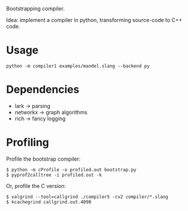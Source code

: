 Bootstrapping compiler.

Idea: implement a compiler in python, transforming source-code to C++ code.

# Usage

    python -m compiler1 examples/mandel.slang --backend py

# Dependencies

- lark -> parsing
- networkx -> graph algorithms
- rich -> fancy logging

# Profiling

Profile the bootstrap compiler:

    $ python -m cProfile -o profiled.out bootstrap.py
    $ pyprof2calltree -i profiled.out -k

Or, profile the C version:

    $ valgrind --tool=callgrind ./compiler5 -cv2 compiler/*.slang
    $ kcachegrind callgrind.out.4090
